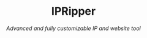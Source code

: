 <h1 align="center">IPRipper</h1>
<p align="center"><i>Advanced and fully customizable IP and website tool</i></p>
